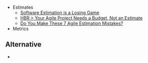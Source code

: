 
* Estimates
    * [Software Estimation is a Losing Game](https://rclayton.silvrback.com/software-estimation-is-a-losing-game)
    * [HBR > Your Agile Project Needs a Budget, Not an Estimate](https://hbr.org/2014/12/your-agile-project-needs-a-budget-not-an-estimate)
    * [Do You Make These 7 Agile Estimation Mistakes?](http://www.sitepoint.com/make-7-mistakes-agile-estimation/)
* Metrics

## Alternative

* 